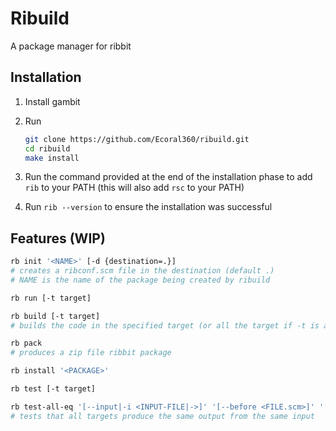 # Ribuild

A package manager for ribbit


## Installation

1. Install gambit
2. Run 
    ```sh
    git clone https://github.com/Ecoral360/ribuild.git
    cd ribuild
    make install
    ```
3. Run the command provided at the end of the installation phase to add `rib`
   to your PATH (this will also add `rsc` to your PATH)

4. Run `rib --version` to ensure the installation was successful

## Features (WIP)
```sh
rb init '<NAME>' [-d {destination=.}]
# creates a ribconf.scm file in the destination (default .)
# NAME is the name of the package being created by ribuild

rb run [-t target]

rb build [-t target]
# builds the code in the specified target (or all the target if -t is absent)

rb pack
# produces a zip file ribbit package

rb install '<PACKAGE>'

rb test [-t target]

rb test-all-eq '[--input|-i <INPUT-FILE|->]' '[--before <FILE.scm>]' '[--include <target1,target2,targetn>]' '[--exclude <target1,target2,targetn>]'
# tests that all targets produce the same output from the same input
```
